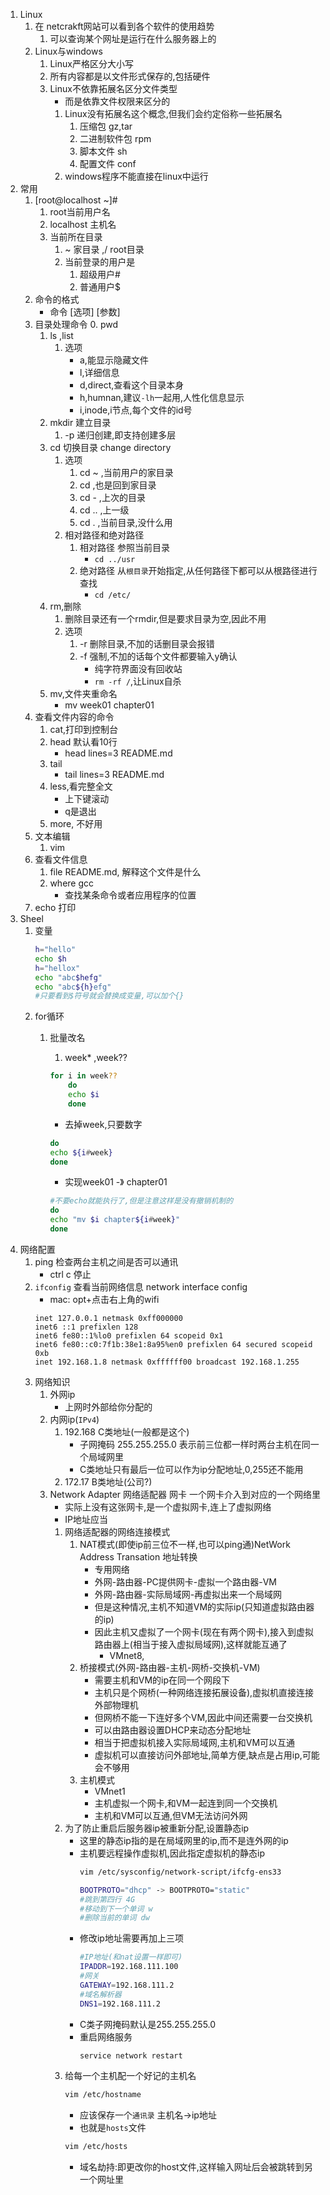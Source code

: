 1. Linux
    1. 在 netcrakft网站可以看到各个软件的使用趋势
        1. 可以查询某个网址是运行在什么服务器上的
    2. Linux与windows
        1. Linux严格区分大小写
        2. 所有内容都是以文件形式保存的,包括硬件
        3. Linux不依靠拓展名区分文件类型
            - 而是依靠文件权限来区分的
            1. Linux没有拓展名这个概念,但我们会约定俗称一些拓展名
                1. 压缩包 gz,tar
                2. 二进制软件包 rpm
                3. 脚本文件 sh
                4. 配置文件 conf
            2. windows程序不能直接在linux中运行
2. 常用
    1. [root@localhost ~]#
        1. root当前用户名
        2. localhost 主机名
        3. 当前所在目录
            1. ~ 家目录 ,/ root目录
            2. 当前登录的用户是
                1. 超级用户# 
                2. 普通用户$ 
    2. 命令的格式 
        - 命令 [选项] [参数]
    3. 目录处理命令
        0. pwd
        1. ls ,list
            1. 选项
                - a,能显示隐藏文件
                - l,详细信息
                - d,direct,查看这个目录本身
                - h,humnan,建议`-lh`一起用,人性化信息显示
                - i,inode,i节点,每个文件的id号
        2. mkdir 建立目录
            1. -p 递归创建,即支持创建多层
        3. cd 切换目录 change directory
            1. 选项
                1. cd ~ ,当前用户的家目录
                2. cd   ,也是回到家目录
                3. cd - ,上次的目录
                4. cd .. ,上一级
                5. cd . ,当前目录,没什么用
            2. 相对路径和绝对路径
                1. 相对路径 参照当前目录
                    - `cd ../usr`
                2. 绝对路径 从`根目录`开始指定,从任何路径下都可以从根路径进行查找
                    - `cd /etc/`
        4. rm,删除
            1. 删除目录还有一个rmdir,但是要求目录为空,因此不用
            2. 选项
                1. -r 删除目录,不加的话删目录会报错
                2. -f 强制,不加的话每个文件都要输入y确认
                    - 纯字符界面没有回收站
                    - `rm -rf /`,让Linux自杀
        5. mv,文件夹重命名
            - mv week01 chapter01
    4. 查看文件内容的命令
        1. cat,打印到控制台
        2. head 默认看10行
            - head lines=3 README.md
        3. tail
            - tail lines=3 README.md
        4. less,看完整全文
            - 上下键滚动
            - q是退出
        5. more, 不好用
    5. 文本编辑
        1. vim
    6. 查看文件信息
        1. file README.md, 解释这个文件是什么
        2. where gcc
            - 查找某条命令或者应用程序的位置
    7. echo 打印
3. Sheel
    1. 变量
        ```sh
        h="hello"
        echo $h
        h="hellox"
        echo "abc$hefg"
        echo "abc${h}efg"
        #只要看到$符号就会替换成变量,可以加个{}
        ```
    2. for循环
        1. 批量改名
            1. week* ,week??

            ```sh
            for i in week??
                do
                echo $i
                done
            ```
            - 去掉week,只要数字
            ```sh
            do
            echo ${i#week}
            done
            ```
            - 实现week01 -》 chapter01
            ```sh
            #不要echo就能执行了,但是注意这样是没有撤销机制的
            do
            echo "mv $i chapter${i#week}"
            done
            ```
4. 网络配置
    1. ping 检查两台主机之间是否可以通讯
        - ctrl c 停止
    2. `ifconfig` 查看当前网络信息 network interface config
        - mac: opt+点击右上角的wifi
        ```
        inet 127.0.0.1 netmask 0xff000000
	    inet6 ::1 prefixlen 128
	    inet6 fe80::1%lo0 prefixlen 64 scopeid 0x1
	    inet6 fe80::c0:7f1b:38e1:8a95%en0 prefixlen 64 secured scopeid 0xb
	    inet 192.168.1.8 netmask 0xffffff00 broadcast 192.168.1.255
        ```
    3. 网络知识
        1. 外网ip
            - 上网时外部给你分配的
        2. 内网ip(`IPv4`)
            1. 192.168 C类地址(一般都是这个)
                - 子网掩码 255.255.255.0 表示前三位都一样时两台主机在同一个局域网里
                - C类地址只有最后一位可以作为ip分配地址,0,255还不能用
            2. 172.17 B类地址(公司?)
        3. Network Adapter 网络适配器 网卡 一个网卡介入到对应的一个网络里
            - 实际上没有这张网卡,是一个虚拟网卡,连上了虚拟网络
            - IP地址应当
            1. 网络适配器的网络连接模式
                1. NAT模式(即使ip前三位不一样,也可以ping通)NetWork Address Transation 地址转换
                    - 专用网络
                    - 外网-路由器-PC提供网卡-虚拟一个路由器-VM
                    - 外网-路由器-实际局域网-再虚拟出来一个局域网
                    - 但是这种情况,主机不知道VM的实际ip(只知道虚拟路由器的ip)
                    - 因此主机又虚拟了一个网卡(现在有两个网卡),接入到虚拟路由器上(相当于接入虚拟局域网),这样就能互通了
                        - VMnet8,
                2. 桥接模式(外网-路由器-主机-网桥-交换机-VM)
                    - 需要主机和VM的ip在同一个网段下
                    - 主机只是个网桥(一种网络连接拓展设备),虚拟机直接连接外部物理机
                    - 但网桥不能一下连好多个VM,因此中间还需要一台交换机
                    - 可以由路由器设置DHCP来动态分配地址
                    - 相当于把虚拟机接入实际局域网,主机和VM可以互通
                    - 虚拟机可以直接访问外部地址,简单方便,缺点是占用ip,可能会不够用
                3. 主机模式
                    - VMnet1
                    - 主机虚拟一个网卡,和VM一起连到同一个交换机
                    - 主机和VM可以互通,但VM无法访问外网
            2. 为了防止重启后服务器ip被重新分配,设置静态ip
                - 这里的静态ip指的是在局域网里的ip,而不是连外网的ip
                - 主机要远程操作虚拟机,因此指定虚拟机的静态ip
                    ```sh
                    vim /etc/sysconfig/network-script/ifcfg-ens33

                    BOOTPROTO="dhcp" -> BOOTPROTO="static"
                    #跳到第四行 4G
                    #移动到下一个单词 w
                    #删除当前的单词 dw
                    ```
                - 修改ip地址需要再加上三项
                    ```sh
                    #IP地址(和nat设置一样即可)
                    IPADDR=192.168.111.100
                    #网关
                    GATEWAY=192.168.111.2
                    #域名解析器
                    DNS1=192.168.111.2
                    ```
                - C类子网掩码默认是255.255.255.0
                - 重启网络服务
                    ```sh
                    service network restart
                    ```
            3. 给每一个主机配一个好记的主机名
                ```sh
                vim /etc/hostname
                ```
                - 应该保存一个`通讯录` 主机名->ip地址
                - 也就是`hosts`文件
                ```sh
                vim /etc/hosts
                ```
                - 域名劫持:即更改你的host文件,这样输入网址后会被跳转到另一个网址里

            
        
